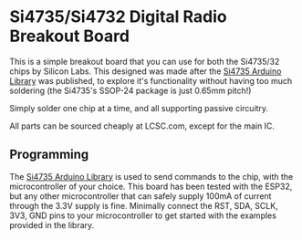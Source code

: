 # Si4735/Si4732 Digital Radio Breakout Board

This is a simple breakout board that you can use for both the Si4735/32 chips by Silicon Labs. This designed was made after the [Si4735 Arduino Library](https://github.com/pu2clr/SI4735) was published, to explore it's functionality without having too much soldering (the Si4735's SSOP-24 package is just 0.65mm pitch!)

Simply solder one chip at a time, and all supporting passive circuitry.

All parts can be sourced cheaply at LCSC.com, except for the main IC.

## Programming

The [Si4735 Arduino Library](https://github.com/pu2clr/SI4735) is used to send commands to the chip, with the microcontroller of your choice. This board has been tested with the ESP32, but any other microcontroller that can safely supply 100mA of current through the 3.3V supply is fine. Minimally connect the RST, SDA, SCLK, 3V3, GND pins to your microcontroller to get started with the examples provided in the library.
